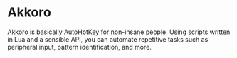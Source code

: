# Akkoro

Akkoro is basically AutoHotKey for non-insane people. Using scripts written in Lua and a sensible API, you can automate repetitive tasks such as peripheral input, pattern identification, and more.
